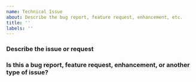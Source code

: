 ```yaml
---
name: Technical Issue
about: Describe the bug report, feature request, enhancement, etc.
title: ''
labels: ''
---
```


### Describe the issue or request
<!-- answer here -->

### Is this a bug report, feature request, enhancement, or another type of issue?
<!-- answer here -->